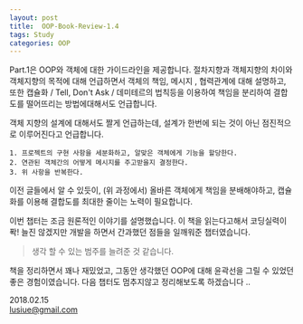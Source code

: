 ```yaml
---
layout: post
title:  OOP-Book-Review-1.4
tags: Study 
categories: OOP  
---   
```


Part.1은 OOP와 객체에 대한 가이드라인을 제공합니다. 절차지향과 객체지향의 차이와 객체지향의 목적에 대해 언급하면서 객체의 책임, 메시지 , 협력관계에 대해 설명하고, 또한 캡슐화 / Tell, Don't Ask / 데미테르의 법칙등을 이용하여 책임을 분리하여 결합도를 떨어뜨리는 방법에대해서도 언급합니다. 

객체 지향의 설계에 대해서도 짤게 언급하는데, 설계가 한번에 되는 것이 아닌 점진적으로 이루어진다고 언급합니다. 

	1. 프로젝트의 구현 사항을 세분화하고, 알맞은 객체에게 기능을 할당한다.
	2. 연관된 객체간의 어떻게 메시지를 주고받을지 결정한다.
	3. 위 사항을 반복한다. 

이전 글들에서 알 수 있듯이, (위 과정에서) 올바른 객체에게 책임을 분배해야하고, 캡슐화를 이용해 결합도를 최대한 줄이는 노력이 필요합니다. 

이번 챕터는 조금 원론적인 이야기를 설명했습니다. 이 책을 읽는다고해서 코딩실력이 퐉! 늘진 않겠지만 개발을 하면서 간과했던 점들을 일깨워준 챕터였습니다. 

> 생각 할 수 있는 범주를 늘려준 것 같습니다.  

책을 정리하면서 꽤나 재밌었고, 그동안 생각했던 OOP에 대해 윤곽선을 그릴 수 있었던 좋은 경험이였습니다. 
다음 챕터도 멈추지않고 정리해보도록 하겠습니다 .. 

2018.02.15   
lusiue@gmail.com  

